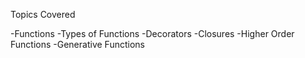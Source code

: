Topics Covered

-Functions
-Types of Functions
-Decorators
-Closures
-Higher Order Functions
-Generative Functions
